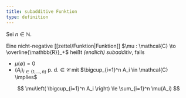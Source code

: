 ```yaml
---
title: subadditive Funktion
type: definition
---
```


Sei $n \in \mathbb{N}$.

Eine nicht-negative [[zettel/Funktion|Funktion]] $\mu : \mathcal{C} \to \overline{\mathbb{R}}_+$ heißt *(endlich) subadditiv*, falls
- $\mu(\emptyset) = 0$
- $(A_i)_{i \in \{1, \dots, n\}} \text{ p. d.} \in \mathcal{C}$ mit $\bigcup_{i=1}^n A_i \in \mathcal{C} \implies$

$$
	\mu\left( \bigcup_{i=1}^n A_i \right) \le \sum_{i=1}^n \mu(A_i)
$$